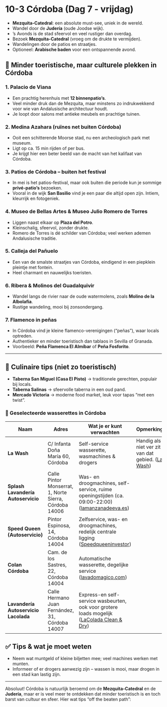# 10-3 Córdoba (Dag 7 - vrijdag)

* **Mezquita-Catedral**: een absolute must-see, uniek in de wereld.
* Wandel door de **Judería** (oude Joodse wijk).
* ’s Avonds is de stad sfeervol en veel rustiger dan overdag.
* Bezoek **Mezquita-Catedral** (vroeg om de drukte te vermijden).
* Wandelingen door de patios en straatjes.
* Optioneel: **Arabische baden** voor een ontspannende avond.

## 🌿 Minder toeristische, maar culturele plekken in Córdoba

### 1. **Palacio de Viana**

* Een prachtig herenhuis met **12 binnenpatio’s**.
* Veel minder druk dan de Mezquita, maar minstens zo indrukwekkend voor wie van Andalusische architectuur houdt.
* Je loopt door salons met antieke meubels en prachtige tuinen.

### 2. **Medina Azahara** (ruïnes net buiten Córdoba)

* Ooit een schitterende Moorse stad, nu een archeologisch park met museum.
* Ligt op ca. 15 min rijden of per bus.
* Je krijgt hier een beter beeld van de macht van het kalifaat van Córdoba.

### 3. **Patios de Córdoba** – buiten het festival

* In mei is het patios-festival, maar ook buiten die periode kun je sommige **privé-patio’s** bezoeken.
* Vooral in de wijk **San Basilio** vind je een paar die altijd open zijn. Intiem, kleurrijk en fotogeniek.

### 4. **Museo de Bellas Artes & Museo Julio Romero de Torres**

* Liggen naast elkaar op **Plaza del Potro**.
* Kleinschalig, sfeervol, zonder drukte.
* Romero de Torres is dé schilder van Córdoba; veel werken ademen Andalusische traditie.

### 5. **Calleja del Pañuelo**

* Een van de smalste straatjes van Córdoba, eindigend in een piepklein pleintje met fontein.
* Heel charmant en nauwelijks toeristen.

### 6. **Ribera & Molinos del Guadalquivir**

* Wandel langs de rivier naar de oude watermolens, zoals **Molino de la Albolafia**.
* Rustige wandeling, mooi bij zonsondergang.

### 7. **Flamenco in peñas**

* In Córdoba vind je kleine flamenco-verenigingen (“peñas”), waar locals optreden.
* Authentieker en minder toeristisch dan tablaos in Sevilla of Granada.
* Voorbeeld: **Peña Flamenca El Almíbar** of **Peña Fosforito**.

---

## 🍴 Culinaire tips (niet zo toeristisch)

* **Taberna San Miguel (Casa El Pisto)** → traditionele gerechten, populair bij locals.
* **Taberna Salinas** → sfeervolle taberna in een oud pand.
* **Mercado Victoria** → moderne food market, leuk voor tapas “met een twist”.

### 🧺 Geselecteerde wasserettes in Córdoba

| Naam                                 | Adres                                                  | Wat je er kunt verwachten                                                                            | Opmerkingen                                               |
| ------------------------------------ | ------------------------------------------------------ | ---------------------------------------------------------------------------------------------------- | --------------------------------------------------------- |
| **La Wash**                          | C/ Infanta Doña María 60, Córdoba                      | Self-service wasserette, wasmachines & drogers                                                       | Handig als je niet ver zit van dat gebied. ([La Wash][1]) |
| **Splash Lavandería Autoservicio**   | Calle Pintor Monserrat, 1, Norte Sierra, Córdoba 14006 | Was- en droogmachines, self-service, ruime openingstijden (ca. 09:00-22:00) ([lamanzanadeeva.es][2]) |                                                           |
| **Speed Queen (Autoservicio)**       | Pintor Espinosa, 14, Córdoba 14004                     | Zelfservice, was- en droogmachines, redelijk centrale ligging ([Speedqueeninvestor][3])              |                                                           |
| **Colan Córdoba**                    | Cam. de los Sastres, 22, Córdoba 14004                 | Automatische wasserette, degelijke service ([lavadomagico.com][4])                                   |                                                           |
| **Lavandería Autoservicio Lacolada** | Calle Hermano Juan Fernández, 31, Córdoba 14007        | Express-en self-service wasbeurten, ook voor grotere loads mogelijk ([LaColada Clean & Dry][5])      |                                                           |

## ✅ Tips & wat je moet weten

* Neem wat muntgeld of kleine biljetten mee; veel machines werken met munten.
* Informeer of er drogers aanwezig zijn – wassen is mooi, maar drogen in een stad kan lastig zijn.

---

[1]: https://lawash.es/en/lavanderia/infanta-dona-maria-60-cordoba/?utm_source=chatgpt.com "Infanta Doña Maria 60 CÓrdoba | La Wash"
[2]: https://lamanzanadeeva.es/cordoba/splash-lavanderia-autoservicio-selfservice-laundry/?utm_source=chatgpt.com "Splash Lavandería Autoservicio (Selfservice Laundry) - Córdoba"
[3]: https://speedqueeninvestor.com/our-laundry-stores/locations/spain/cordoba/lavanderia-autoservicio-speed-queen/138802?utm_source=chatgpt.com "Lavandería Autoservicio Speed Queen in Córdoba, | Speed Queen Investor"
[4]: https://lavadomagico.com/cordoba/colan-cordoba-laundries-self-service-cordoba-710/?utm_source=chatgpt.com "Colan Córdoba, Laundries Self Service - Lavandería en Córdoba"
[5]: https://lacoladaprimus.com/lavanderias-en/cordoba/calle-hermano-juan-fernandez-31/?utm_source=chatgpt.com "Lavandería Autoservicio Lacolada en Córdoba"
Absoluut! Córdoba is natuurlijk beroemd om de **Mezquita-Catedral** en de **Judería**, maar er is veel meer te ontdekken dat minder toeristisch is en toch barst van cultuur en sfeer. Hier wat tips “off the beaten path”:
